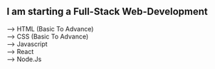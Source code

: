 ## I am starting a Full-Stack Web-Development

--> HTML (Basic To Advance)
<br/>
--> CSS  (Basic To Advance)
<br/>
--> Javascript
<br/>
--> React 
<br/>
--> Node.Js


